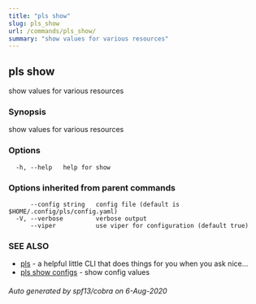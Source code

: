 ```yaml
---
title: "pls show"
slug: pls_show
url: /commands/pls_show/
summary: "show values for various resources"
---
```

## pls show

show values for various resources

### Synopsis

show values for various resources

### Options

```
  -h, --help   help for show
```

### Options inherited from parent commands

```
      --config string   config file (default is $HOME/.config/pls/config.yaml)
  -V, --verbose         verbose output
      --viper           use viper for configuration (default true)
```

### SEE ALSO

* [pls](/commands/pls/)	 - a helpful little CLI that does things for you when you ask nice...
* [pls show configs](/commands/pls_show_configs/)	 - show config values

###### Auto generated by spf13/cobra on 6-Aug-2020
